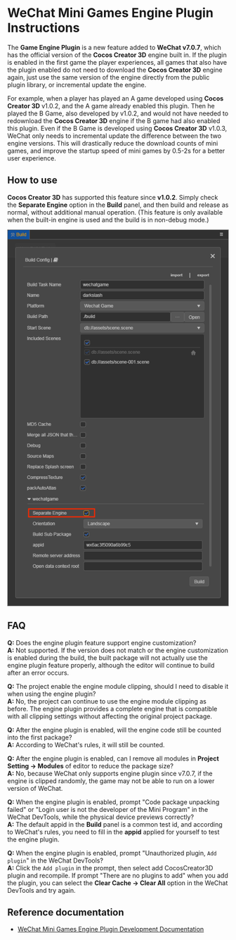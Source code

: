 # WeChat Mini Games Engine Plugin Instructions

The **Game Engine Plugin** is a new feature added to **WeChat v7.0.7**, which has the official version of the __Cocos Creator 3D__ engine built in. If the plugin is enabled in the first game the player experiences, all games that also have the plugin enabled do not need to download the __Cocos Creator 3D__ engine again, just use the same version of the engine directly from the public plugin library, or incremental update the engine.

For example, when a player has played an A game developed using __Cocos Creator 3D__ v1.0.2, and the A game already enabled this plugin. Then he played the B Game, also developed by v1.0.2, and would not have needed to redownload the __Cocos Creator 3D__ engine if the B game had also enabled this plugin. Even if the B Game is developed using __Cocos Creator 3D__ v1.0.3, WeChat only needs to incremental update the difference between the two engine versions. This will drastically reduce the download counts of mini games, and improve the startup speed of mini games by 0.5-2s for a better user experience.

## How to use

__Cocos Creator 3D__ has supported this feature since **v1.0.2**. Simply check the **Separate Engine** option in the **Build** panel, and then build and release as normal, without additional manual operation. (This feature is only available when the built-in engine is used and the build is in non-debug mode.)

![](./wechatgame-plugin/build-options.jpg)

## FAQ

__Q:__ Does the engine plugin feature support engine customization?<br/>
__A:__ Not supported. If the version does not match or the engine customization is enabled during the build, the built package will not actually use the engine plugin feature properly, although the editor will continue to build after an error occurs.

__Q:__ The project enable the engine module clipping, should I need to disable it when using the engine plugin?<br/>
__A:__ No, the project can continue to use the engine module clipping as before. The engine plugin provides a complete engine that is compatible with all clipping settings without affecting the original project package.

__Q:__ After the engine plugin is enabled, will the engine code still be counted into the first package?<br/>
__A:__ According to WeChat's rules, it will still be counted.

__Q:__ After the engine plugin is enabled, can I remove all modules in **Project Setting -> Modules** of editor to reduce the package size?<br/>
__A:__ No, because WeChat only supports engine plugin since v7.0.7, if the engine is clipped randomly, the game may not be able to run on a lower version of WeChat.

__Q:__ When the engine plugin is enabled, prompt "Code package unpacking failed" or "Login user is not the developer of the Mini Program" in the WeChat DevTools, while the physical device previews correctly?<br/>
__A:__ The default appid in the **Build** panel is a common test id, and according to WeChat's rules, you need to fill in the **appid** applied for yourself to test the engine plugin.

__Q:__ When the engine plugin is enabled, prompt "Unauthorized plugin, `Add plugin`" in the WeChat DevTools?<br/>
__A:__ Click the `Add plugin` in the prompt, then select add CocosCreator3D plugin and recompile. If prompt "There are no plugins to add" when you add the plugin, you can select the **Clear Cache -> Clear All** option in the WeChat DevTools and try again.

## Reference documentation

- [WeChat Mini Games Engine Plugin Development Documentation](https://developers.weixin.qq.com/minigame/dev/guide/base-ability/game-engine-plugin.html)
